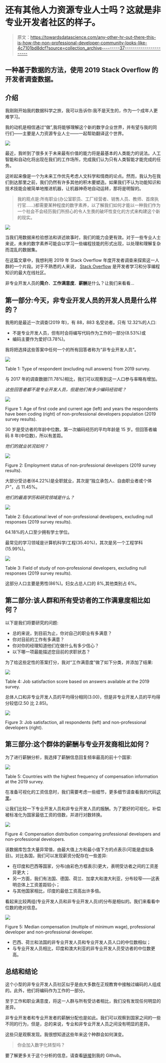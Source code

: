 # 还有其他人力资源专业人士吗？这就是非专业开发者社区的样子。

> 原文：<https://towardsdatascience.com/any-other-hr-out-there-this-is-how-the-non-professional-developer-community-looks-like-4c7101bd8dcf?source=collection_archive---------37----------------------->

## 一种基于数据的方法，使用 2019 Stack Overflow 的开发者调查数据。

## 介绍

我刚刚开始我的数据科学之旅，我可以告诉你:我不是天生的，作为一个成年人更难学习。

我的动机是相信通过“做”,我将能够理解这个新的数字企业世界，并有望与我的同行们——主要是人力资源专业人士——一起帮助翻译这个世界。

![](img/4c7cc38ec730928779db329c106f456f.png)

最近，我听到了很多关于未来最有价值的能力将是最基本的人类能力的说法。人工智能和自动化将出现在我们的工作场所，完成我们认为只有人类智能才能完成的任务。

这听起来像是一个为未来工作优先考虑人文科学和情商的论点。然而，我认为在我们到达那里之前，我们仍然有许多其他的积木要塑造。如果我们不认为功能知识和技术技能会被简单地推进机器，让机器神奇地自动运转，那将是明智的。

> 我的观点是:所有职业(办公室职员、工厂经营者、销售人员、教师、首席执行官……)都需要某种程度的数字素养，以了解我们如何才能以一种我们作为一个社会不会经历我们所担心的令人生畏的破坏性变化的方式来构建这个新的现实。

![](img/9839f6d64290a8319349112cd08710bf.png)

当我们用数据来检验想法和讲述故事时，我们的能力会更有效。对于一些专业人士来说，未来的数字素养可能会以学习一些编程技能的形式出现，以处理和理解复杂而混乱的数据集。

在这篇文章中，我想利用 2019 年 Stack Overflow 年度开发者调查来探索这一人群的一个片段。对于不熟悉的人来说， [Stack Overflow](https://stackoverflow.com/) 是开发者学习和分享编程知识的最大在线社区。

非专业开发人员的**简介**、**工作满意度**、**薪酬**是什么？让我们来看看…

## 第一部分:今天，非专业开发人员的开发人员是什么样的？

我用的是最近一次调查(2019 年)，有 88，883 名受访者。只有 12.32%的人口:

*   不是专业开发人员，但有时会将编写代码作为工作的一部分(8.53%)或
*   编码主要作为爱好(3.78%)。

我将把选择这些答案中任何一个的所有回答者称为“非专业开发人员”。

![](img/54877945e03f94a1e16fbb82d14c1385.png)

Table 1: Type of respondent (excluding null answers) from 2019 survey.

与 2017 年的调查数据(11.78%)相比，我们可以观察到这一人口参与率略有增加。

*这些回答者都不是专业开发人员，但是他们有多少编码经验呢？*

![](img/1c0b73ca05d3c1b8d67928689485542d.png)

Figure 1: Age of first code and current age (left) and years the respondents have been coding (right) of non-professional developers population (2019 survey results).

30 岁是受访者的年龄中位数。第一次编码经历的平均年龄是 15 岁。但回答者编码 8 年(中位数)，所以有差距。

*他们的就业状况如何？*

![](img/12be300878c0be338a40dd96f0d0f46f.png)

Figure 2: Employment status of non-professional developers (2019 survey results).

大部分受访者(64.22%)是全职就业，其次是“独立承包人、自由职业者或个体户”，占 11.45%。

*他们的最高学历和研究领域是什么？*

![](img/6039f4deec75eddbd4fffeb1278ebbd0.png)

Table 2: Educational level of non-professional developers, excluding null responses (2019 survey results).

64.18%的人口至少拥有学士学位。

最常见的学习领域是计算机科学/工程(35.40%)，其次是另一个工程学科(15.99%)。

![](img/e064e54c7ce501f1ee8f355a3de3302d.png)

Table 3: Field of study of non-professional developers, excluding null responses (2019 survey results).

这部分人口主要是男性(86%)。妇女占总人口的 8%,其他类别占 6%。

## 第二部分:该人群和所有受访者的工作满意度相比如何？

以下是我们将要研究的问题:

*   总的来说，到目前为止，你对自己的职业有多满意？
*   你对目前的工作有多满意？
*   你对你的经理知道他们在做什么有多少信心？
*   以下哪一项最能描述您目前的求职状态？

为了给这些定性的答案打分，我对“工作满意度”做了如下分类，并添加了结果:

![](img/e7e697fa5451474b990b3aef5f1b7dd4.png)

Table 4: Job satisfaction score based on answers available at the 2019 survey.

总体人口和非专业开发人员的平均得分相同(3.00)，但是非专业开发人员的平均得分较低(2.50 比 2.85)。

![](img/010e1c357d90ab8a84e10d7a09670e66.png)

Figure 3: Job satisfaction, all respondents (left) and non-professional developers (right).

## 第三部分:这个群体的薪酬与专业开发商相比如何？

为了进行薪酬分析，我选择了薪酬信息回复频率最高的前十个国家:

![](img/cbeed84b4b5fd19319b61cc1130d4341.png)

Table 5: Countries with the highest frequency of compensation information at the 2019 survey.

在准备可视化的工资信息时，我们需要考虑一些细节，更多细节请查看我的代码[这里](https://github.com/ericau87/stackoverflow_non-prof-developer)。

让我们比较一下专业开发人员和非专业开发人员的报酬。为了更好的可视化，补偿被标准化为国家最低工资的倍数，并进行对数转换。

![](img/9a4dbf6058de4dc65ccbbf498ec3fb6b.png)

Figure 4: Compensation distribution comparing professional developers and non-professional developers.

该数据库包含大量异常值，由最大值上方和最小值下方的点表示(可能是虚拟条目)。对比各国，我们可以发现薪资分配存在一些差异:

*   在印度和巴西等国家，分布(由彩色方框表示)更大，表明受访者之间的工资差异更大；
*   另一方面，我们有法国、德国、荷兰、加拿大和澳大利亚，分布较窄——这表明总体上工资差距较小；
*   与其他国家相比，印度的最低工资高出许多倍。

看起来比较两组(专业开发人员和非专业开发人员)的分布是相似的。我们来看看中位数的绝对信息。

![](img/6dbb1da5b1b5caf27ac7275bdd53afb4.png)

Figure 5: Median compensation (multiple of minimum wage), professional developer and non-professional developer.

*   巴西、荷兰和法国的非专业开发人员和专业开发人员人口的中位数相似；
*   与专业开发人员相比，印度和澳大利亚的非专业开发人员受访者的中位数更高。

## 总结和结论

这个小型的非专业开发人员社区似乎是由大多数在正规教育中接触过编码的人组成的。此外，他们将编码作为工作的一部分。

至于工作和职业满意度，将这一人群与所有受访者相比，我们没有发现任何明显的差异。

非专业开发者和专业开发者的薪酬分配也是如此。我们可以观察到国家之间的一些不同的行为，但是，总的来说，专业和非专业开发人员之间没有明显的差异。

这些只是观察发现。我很想知道这些年来这个种群会如何演变。

> 你会加入数字化转型吗？

要了解更多关于这个分析的信息，请查看[链接](https://github.com/ericau87/stackoverflow_non-prof-developer)到我的 Github。